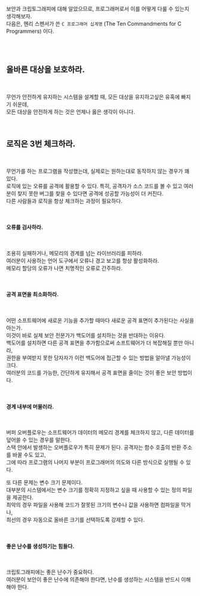 보안과 크립토그래피에 대해 알았으므로, 프로그래머로서 이를 어떻게 다룰 수 있는지 생각해보자.   
다음은, 헨리 스펜서가 쓴 `C 프로그래머 십계명` (The Ten Commandments for C Programmers) 이다.   

<br/>
<br/>

## 올바른 대상을 보호하라.

<br/>

무언가 안전하게 유지하는 시스템을 설계할 때, 모든 대상을 유지하고싶은 유혹에 빠지기 쉬운데,   
모든 대상을 안전하게 하는 것은 언제나 옳은 생각이 아니다.

<br/>

## 로직은 3번 체크하라.

<br/>

무언가를 하는 프로그램을 작성했는데, 실제로는 원하는대로 동작하지 않는 경우가 꽤 있다.   
로직에 있는 오류를 공격에 활용할 수 있다. 특히, 공격자가 소스 코드를 볼 수 있고 여러분이 찾지 못한 버그를 찾을 수 있다면 공격에 성공할 가능성이 더 커진다.    
다른 사람들과 로직을 항상 체크하는 과정이 필요하다.

<br/>

#### 오류를 검사하라.

<br/>

조용히 실패하거나, 메모리의 경계를 넘는 라이브러리를 피하라.   
여러분이 사용하는 언어 도구에서 오류나 경고 보고를 항상 활성화하라.   
메모리 할당의 오류가 나면 치명적인 오류로 간주하라.

<br/>

#### 공격 표면을 최소화하라.

<br/>

어떤 소프트웨어에 새로운 기능을 추가할 때마다 새로운 공격 표면이 추가된다는 사실을 아는가.   
이것이 바로 실제 보안 전문가가 백도어를 설치하는 것을 반대하는 이유다.   
백도어를 설치하면 다른 공격 표면을 추가함으로써 소프트웨어가 더 복잡해질 뿐만 아니라,   
권한을 부여받지 못한 당자자가 이런 백도어에 접근할 수 있는 방법을 알아낼 가능성이 크다.   
여러분의 코드를 가능한, 간단하게 유지해서 공격 표면을 줄이는 것이 좋은 보안 방법이다.

<br/>

#### 경계 내부에 머물러라.

<br/>

버퍼 오버플로우는 소프트웨어가 데이터의 메모리 경계를 체크하지 않고, 다른 데이터를 덮어쓸 수 있는 경우를 말한다.   
스택 안에서 발생하는 오버플로우가 특히 문제가 된다. 공격자는 함수 호출의 반환 주소를 바꿀 수도 있고,    
그에 따라 프로그램의 나머지 부분이 프로그래머의 의도와 다른 방식으로 실행될 수 있다.   

또 다른 문제는 변수 크기 문제이다.   
대부분의 시스템에서는 변수 크기를 정확히 지정하고 싶을 때 사용할 수 있는 정의 파일을 제공한다.     
최악의 경우 파일을 사용해 코드가 잘못된 크기의 변수나 값을 사용하면 컴파일을 막거나,   
최선의 경우 자동으로 올바른 크기를 선택하도록 강제할 수 있다.

<br/>

#### 좋은 난수를 생성하기는 힘들다.

<br/>

크립토그래피에는 좋은 난수가 중요하다.    
여러분이 보안이 좋은 난수에 의존해야 한다면, 난수를 생성하는 시스템을 반드시 이해해야 한다.

<br/>

